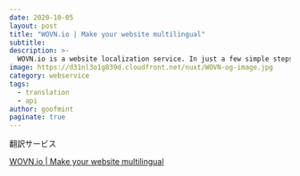 ```yaml
---
date: 2020-10-05
layout: post
title: "WOVN.io | Make your website multilingual"
subtitle: 
description: >-
  WOVN.io is a website localization service. In just a few simple steps, expand your reach, in any language.
image: https://d31nl3o1g839d.cloudfront.net/nuxt/WOVN-og-image.jpg
category: webservice
tags:
  - translation
  - api
author: goofmint
paginate: true
---
```

翻訳サービス

[WOVN.io | Make your website multilingual](https://wovn.io/)
